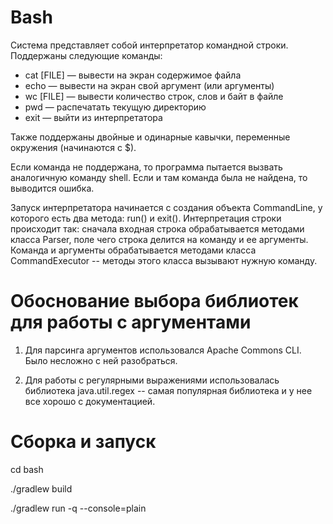 # Bash

Система представляет собой интерпретатор командной строки.
Поддержаны следующие команды: 

- cat [FILE] — вывести на экран содержимое файла
- echo — вывести на экран свой аргумент (или аргументы)
- wc [FILE] — вывести количество строк, слов и байт в файле
- pwd — распечатать текущую директорию
- exit — выйти из интерпретатора

Также поддержаны двойные и одинарные кавычки, 
переменные окружения (начинаются с $).

Если команда не поддержана, то программа пытается 
вызвать аналогичную команду shell. Если и там команда была не найдена,
то выводится ошибка.

Запуск интерпретатора начинается с создания объекта CommandLine, 
у которого есть два метода: run() и exit(). 
Интерпретация строки происходит так: сначала входная строка
обрабатывается методами класса Parser, поле чего 
строка делится на команду и ее аргументы.
Команда и аргументы обрабатывается методами класса CommandExecutor -- 
методы этого класса вызывают нужную команду.  


# Обоснование выбора библиотек для работы с аргументами

1) Для парсинга аргументов использовался 
Apache Commons CLI. Было несложно с ней разобраться.


2) Для работы с регулярными выражениями 
использовалась библиотека java.util.regex -- самая популярная библиотека и 
у нее все хорошо с документацией.


# Сборка и запуск

cd bash

./gradlew build

./gradlew run -q --console=plain
